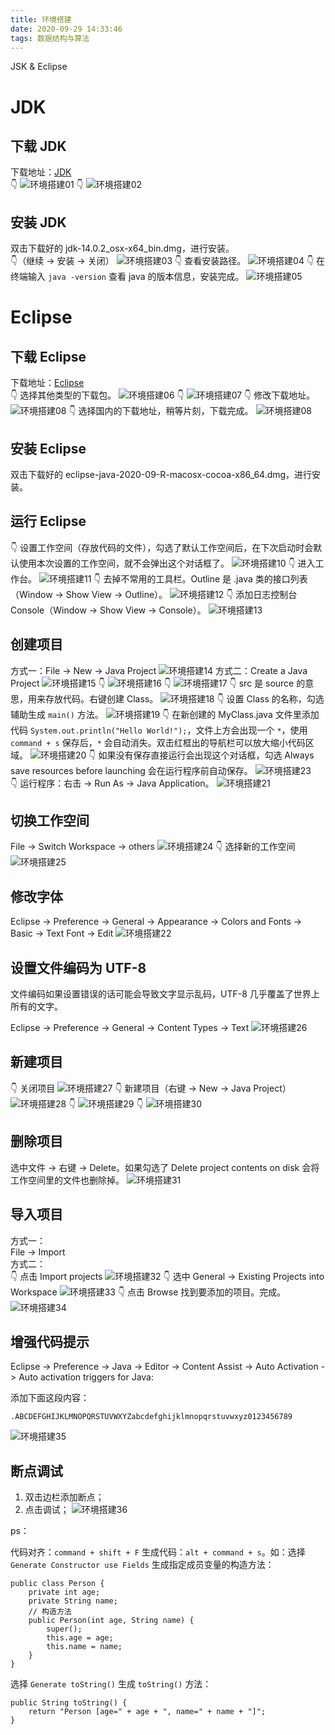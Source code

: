 ```yaml
---
title: 环境搭建
date: 2020-09-29 14:33:46
tags: 数据结构与算法
---
```


JSK & Eclipse
<!-- more -->

# JDK
## 下载 JDK
下载地址：[JDK](https://www.oracle.com/java/technologies/javase-downloads.html)  
👇
![环境搭建01](环境搭建/环境搭建01.png)
👇
![环境搭建02](环境搭建/环境搭建02.png)

## 安装 JDK
双击下载好的 jdk-14.0.2_osx-x64_bin.dmg，进行安装。  
👇（继续 -> 安装 -> 关闭）
![环境搭建03](环境搭建/环境搭建03.png)
👇 查看安装路径。
![环境搭建04](环境搭建/环境搭建04.png)
👇 在终端输入 `java -version` 查看 java 的版本信息，安装完成。
![环境搭建05](环境搭建/环境搭建05.png)

# Eclipse
## 下载 Eclipse
下载地址：[Eclipse](https://www.eclipse.org/downloads/)  
👇 选择其他类型的下载包。
![环境搭建06](环境搭建/环境搭建06.png)
👇
![环境搭建07](环境搭建/环境搭建07.png)
👇 修改下载地址。
![环境搭建08](环境搭建/环境搭建08.png)
👇 选择国内的下载地址，稍等片刻，下载完成。
![环境搭建08](环境搭建/环境搭建09.png)

## 安装 Eclipse
双击下载好的 eclipse-java-2020-09-R-macosx-cocoa-x86_64.dmg，进行安装。

## 运行 Eclipse
👇 设置工作空间（存放代码的文件），勾选了默认工作空间后，在下次启动时会默认使用本次设置的工作空间，就不会弹出这个对话框了。
![环境搭建10](环境搭建/环境搭建10.png)
👇 进入工作台。
![环境搭建11](环境搭建/环境搭建11.png)
👇 去掉不常用的工具栏。Outline 是 .java 类的接口列表（Window -> Show View -> Outline）。
![环境搭建12](环境搭建/环境搭建12.png)
👇 添加日志控制台 Console（Window -> Show View -> Console）。
![环境搭建13](环境搭建/环境搭建13.png)

## 创建项目
方式一：File -> New -> Java Project
![环境搭建14](环境搭建/环境搭建14.png) 
方式二：Create a Java Project
![环境搭建15](环境搭建/环境搭建15.png) 
👇
![环境搭建16](环境搭建/环境搭建16.png) 
👇
![环境搭建17](环境搭建/环境搭建17.png) 
👇 src 是 source 的意思，用来存放代码。右键创建 Class。
![环境搭建18](环境搭建/环境搭建18.png) 
👇 设置 Class 的名称，勾选辅助生成 `main()` 方法。
![环境搭建19](环境搭建/环境搭建19.png)
👇 在新创建的 MyClass.java 文件里添加代码 `System.out.println("Hello World!");`，文件上方会出现一个 `*`，使用 `command + s` 保存后，`*` 会自动消失。双击红框出的导航栏可以放大缩小代码区域。
![环境搭建20](环境搭建/环境搭建20.png) 
👇 如果没有保存直接运行会出现这个对话框，勾选 Always save resources before launching 会在运行程序前自动保存。
![环境搭建23](环境搭建/环境搭建23.png)  
👇 运行程序：右击 -> Run As -> Java Application。
![环境搭建21](环境搭建/环境搭建21.png) 

## 切换工作空间
File -> Switch Workspace -> others
![环境搭建24](环境搭建/环境搭建24.png) 
👇 选择新的工作空间
![环境搭建25](环境搭建/环境搭建25.png) 

## 修改字体
Eclipse -> Preference -> General -> Appearance -> Colors and Fonts -> Basic -> Text Font -> Edit
![环境搭建22](环境搭建/环境搭建22.png) 

## 设置文件编码为 UTF-8
文件编码如果设置错误的话可能会导致文字显示乱码，UTF-8 几乎覆盖了世界上所有的文字。

Eclipse -> Preference -> General -> Content Types -> Text
![环境搭建26](环境搭建/环境搭建26.png) 

## 新建项目
👇 关闭项目
![环境搭建27](环境搭建/环境搭建27.png) 
👇 新建项目（右键 -> New -> Java Project）
![环境搭建28](环境搭建/环境搭建28.png) 
👇
![环境搭建29](环境搭建/环境搭建29.png) 
👇
![环境搭建30](环境搭建/环境搭建30.png) 

## 删除项目
选中文件 -> 右键 -> Delete。如果勾选了 Delete project contents on disk 会将工作空间里的文件也删除掉。
![环境搭建31](环境搭建/环境搭建31.png) 

## 导入项目
方式一：  
File -> Import  
方式二：  
👇 点击 Import projects
![环境搭建32](环境搭建/环境搭建32.png) 
👇 选中 General -> Existing Projects into Workspace
![环境搭建33](环境搭建/环境搭建33.png) 
👇 点击 Browse 找到要添加的项目。完成。
![环境搭建34](环境搭建/环境搭建34.png) 

## 增强代码提示
Eclipse -> Preference -> Java -> Editor -> Content Assist -> Auto Activation -> Auto activation triggers for Java:

添加下面这段内容：
```
.ABCDEFGHIJKLMNOPQRSTUVWXYZabcdefghijklmnopqrstuvwxyz0123456789
```
![环境搭建35](环境搭建/环境搭建35.png) 

## 断点调试
1. 双击边栏添加断点；
2. 点击调试；
![环境搭建36](环境搭建/环境搭建36.png) 

ps：

代码对齐：`command + shift + F`
生成代码：`alt + command + s`。如：选择 `Generate Constructor use Fields` 生成指定成员变量的构造方法：
```
public class Person {
	private int age;
	private String name;
	// 构造方法
	public Person(int age, String name) {
		super();
		this.age = age;
		this.name = name;
	}
}
```

选择 `Generate toString()` 生成 `toString()` 方法：
```
public String toString() {
	return "Person [age=" + age + ", name=" + name + "]";
}
```




